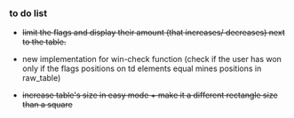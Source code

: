 ### to do list

* ~~limit the flags and display their amount (that increases/ decreases) next to the table.~~

* new implementation for win-check function (check if the user has won only if the flags positions on td elements equal mines positions in raw_table)

* ~~increase table's size in easy mode + make it a different rectangle size than a square~~